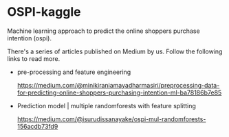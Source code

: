 # OSPI-kaggle
Machine learning approach to predict the online shoppers purchase intention (ospi).

There's a series of articles published on Medium by us. Follow the following links to read more. 

- pre-processing and feature engineering

    https://medium.com/@minikiraniamayadharmasiri/preprocessing-data-for-predicting-online-shoppers-purchasing-intention-ml-ba78186b7e85
    

- Prediction model | multiple randomforests with feature splitting
    
    https://medium.com/@isurudissanayake/ospi-mul-randomforests-156acdb73fd9
